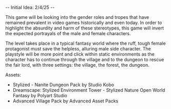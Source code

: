 -- Initial Idea: 2/4/25 --

This game will be looking into the gender roles and tropes that have remained prevalent in video games historically and even today. In order to highlight the absurdity and harm of these stereotypes, this game will invert the expected portrayals of the male and female characters.

The level takes place in a typical fantasy world where the ruff, tough female protagonist must save the helpless, alluring male side character. The playstyle will be more point and click within static environments as the character has to continue through the village and to the dungeon to rescue the fair lord, with three settings: the village, the forest, the dungeon.

Assets:
- Stylized - Nanite Dungeon Pack by Studio Kobo
- Dreamscape: Stylized Environment Tower - Stylized Nature Open World Fantasy by Polyart Studio
- Advanced Village Pack by Advanced Asset Packs